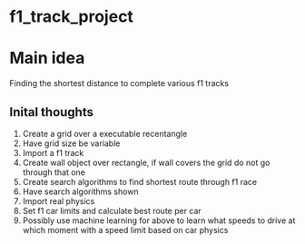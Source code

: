 # f1_track_project
<h1>Main idea</h1>
Finding the shortest distance to complete various f1 tracks
<h2>Inital thoughts</h2>

1. Create a grid over a executable recentangle
2. Have grid size be variable
3. Import a f1 track
4. Create wall object over rectangle, if wall covers the grid do not go through that one
5. Create search algorithms to find shortest route through f1 race
6. Have search algorithms shown
7. Import real physics
8. Set f1 car limits and calculate best route per car
9. Possibly use machine learning for above to learn what speeds to drive at which moment with a speed limit based on car physics
